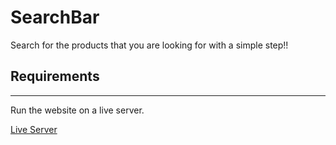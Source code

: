 # SearchBar

Search for the products that you are looking for with a simple step!!



## Requirements
------
Run the website on a live server.

[Live Server](https://marketplace.visualstudio.com/items?itemName=ritwickdey.LiveServer)




